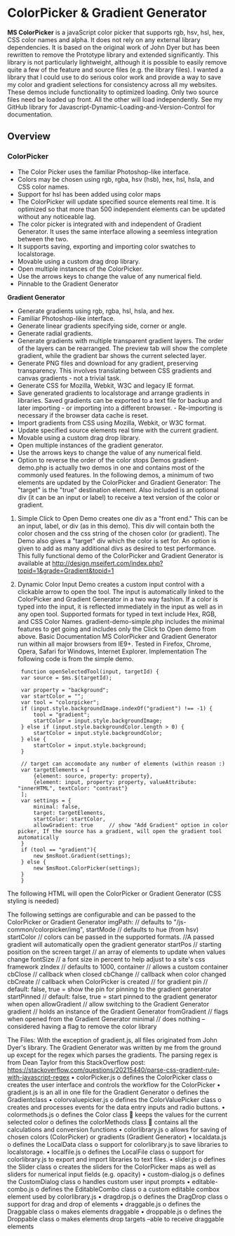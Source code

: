 # ColorPicker & Gradient Generator
**MS ColorPicker** is a javaScript color picker that supports rgb, hsv, hsl, hex, CSS color names and alpha. It does not rely on any external library dependencies. It is based on the original work of John Dyer but has been rewritten to remove the Prototype library and extended significantly. 
This library is not particularly lightweight, although it is possible to easily remove quite a few of the feature and source files (e.g. the library files). I wanted a library that I could use to do serious color work and provide a way to save my color and gradient selections for consistency across all my websites.
These demos include functionality to optimized loading. Only two source files need be loaded up front. All the other will load independently. See my GitHub library for Javascript-Dynamic-Loading-and-Version-Control for documentation.
## Overview
### ColorPicker
- The Color Picker uses the familiar Photoshop-like interface.
- Colors may be chosen using rgb, rgba, hsv (hsb), hex, hsl, hsla, and CSS color names.
- Support for hsl has been added using color maps
- The ColorPicker will update specified source elements real time. It is optimized so that more than 500 independent elements can be updated without any noticeable lag.
- The color picker is integrated with and independent of Gradient Generator. It uses the same interface allowing a seemless integration between the two.
- It supports saving, exporting and importing color swatches to localstorage.
- Movable using a custom drag drop library.
- Open multiple instances of the ColorPicker.
- Use the arrows keys to change the value of any numerical field.
- Pinnable to the Gradient Generator

**Gradient Generator**
- Generate gradients using rgb, rgba, hsl, hsla, and hex.
- Familiar Photoshop-like interface.
- Generate linear gradients specifying side, corner or angle.
- Generate radial gradients.
- Generate gradients with multiple transparent gradient layers. The order of the layers can be rearranged. The preview tab will show the complete gradient, while the gradient bar shows the current selected layer.
- Generate PNG files and download for any gradient, preserving transparency. This involves translating between CSS gradients and canvas gradients - not a trivial task.
- Generate CSS for Mozilla, Webkit, W3C and legacy IE format.
- Save generated gradients to localstorage and arrange gradients in libraries. Saved gradients can be exported to a text file for backup and later importing - or importing into a different browser. - Re-importing is necessary if the browser data cache is reset.
- Import gradients from CSS using Mozilla, Webkit, or W3C format.
- Update specified source elements real time with the current gradient.
- Movable using a custom drag drop library.
- Open multiple instances of the gradient generator.
- Use the arrows keys to change the value of any numerical field.
- Option to reverse the order of the color stops
Demos
gradient-demo.php is actually two demos in one and contains most of the commonly used features.
In the following demos, a minimum of two elements are updated by the ColorPicker  and Gradient Generator: The "target" is the "true" destination element. Also included is an optional div (it can be an input or label) to receive a text version of the color or gradient.
1. Simple Click to Open Demo creates one div as a "front end." This can be an input, label, or div (as in this demo). This div will contain both the color chosen and the css string of the chosen color (or gradient). The Demo also gives a "target" div which the color is set for. An option is given to add as many additional divs as desired to test performance.
This fully functional demo of the ColorPicker and Gradient Generator is available at http://design.mseifert.com/index.php?topid=1&grade=Gradient&topid=1
2. Dynamic Color Input Demo creates a custom input control with a clickable arrow to open the tool. The input is automatically linked to the ColorPicker and Gradient Generator in a two way fashion. If a color is typed into the input, it is reflected immediately in the input as well as in any open tool. Supported formats for typed in text include Hex, RGB, and CSS Color Names.
gradient-demo-simple.php includes the minimal features to get going and includes only the Click to Open demo from above.
Basic Documentation
MS ColorPicker and Gradient Generator run within all major browsers from IE9+. Tested in Firefox, Chrome, Opera, Safari for Windows, Internet Explorer.
Implementation
The following code is from the simple demo.

	    function openSelectedTool(input, targetId) {
		var source = $ms.$(targetId);
		
		var property = "background";
		var startColor = "";
		var tool = "colorpicker";
		if (input.style.backgroundImage.indexOf("gradient") !== -1) {
		    tool = "gradient";
		    startColor = input.style.backgroundImage;
		} else if (input.style.backgroundColor.length > 0) {
		    startColor = input.style.backgroundColor;
		} else {
		    startColor = input.style.background;
		}
		
		// target can accomodate any number of elements (within reason :)
		var targetElements = [
		    {element: source, property: property},
		    {element: input, property: property, valueAttribute: "innerHTML", textColor: "contrast"}
		];
		var settings = {
		    minimal: false,
		    target: targetElements,
		    startColor: startColor,
		    allowGradient: true	    // show "Add Gradient" option in color picker, If the source has a gradient, will open the gradient tool automatically
		}
		if (tool == "gradient"){
		    new $msRoot.Gradient(settings);
		} else {
		    new $msRoot.ColorPicker(settings);
		}
	    }
The following HTML will open the ColorPicker or Gradient Generator (CSS styling is needed)
	<div onclick="openSelectedTool(this, 'target')"></div>
	<div id="target"></div>

The following settings are configurable and can be passed to the ColorPicker or Gradient Generator
imgPath: 		// defaults to "/js-common/colorpicker/img",
startMode		// defaults to hue (from hsv)
startColor		// colors can be passed in the supported formats. 
//A passed gradient will automatically open the gradient generator
startPos		// starting position on the screen
target			// an array of elements to update when values change
fontSize		// a font size in percent to help adjust to a site's css framework
zIndex			// defaults to 1000,
container		// allows a custom container
cbClose		// callback when closed
cbChange		// callback when color changed
cbCreate		// callback when ColorPicker is created
// for gradient
pin			// default: false, true = show the pin for pinning to the gradient generator
startPinned		// default: false, true = start pinned to the gradient generator when open
allowGradient		// allow switching to the Gradient Generator
gradient		// holds an instance of the Gradient Generator
fromGradient		// flags when opened from the Gradient Generator
minimal		// does nothing – considered having a flag to remove the color library

The Files:
With the exception of gradient.js, all files originated from John Dyer's library. The Gradient Generator was written by me from the ground up except for the regex which parses the gradients. The parsing regex is from Dean Taylor from this StackOverflow post: 
https://stackoverflow.com/questions/20215440/parse-css-gradient-rule-with-javascript-regex
•	colorPicker.js 
o	defines the ColorPicker class
o	creates the user interface and controls the workflow for the ColorPicker
•	gradient.js is an all in one file for the Gradient Generator
o	defines the Gradientclass
•	colorvaluepicker.js 
o	defines the ColorValuePicker class
o	creates and processes events for the data entry inputs and radio buttons.
•	colormethods.js
o	defines the Color class
	keeps the values for the current selected color
o	defines the colorMethods class
	contains all the calculations and conversion functions
•	colorlibrary.js
o	allows for saving of chosen colors (ColorPicker) or gradients (Gradient Generator)
•	localdata.js
o	defines the LocalData class
o	support for colorlibrary.js to save libraries to localstorage.
•	localfile.js
o	defines the LocalFile class
o	support for colorlibrary.js to export and import libraries to text files.
•	slider.js
o	defines the Slider class
o	creates the sliders for the ColorPicker maps as well as sliders for numerical input fields (e.g. opacity)
•	custom-dialog.js
o	defines the CustomDialog class
o	handles custom user input prompts
•	editable-combo.js
o	defines the EditableCombo class
o	a custom editable combox element used by colorlibrary.js
•	dragdrop.js
o	defines the DragDrop class
o	support for drag and drop of elements
•	draggable.js
o	defines the Draggable class
o	makes elements draggable
•	droppable.js
o	defines the Droppable class
o	makes elements drop targets –able to receive draggable elements

